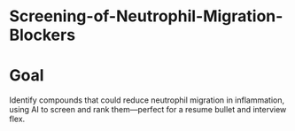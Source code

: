 # Screening-of-Neutrophil-Migration-Blockers

# Goal
Identify compounds that could reduce neutrophil migration in inflammation, using AI to screen and rank them—perfect for a resume bullet and interview flex.
